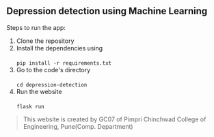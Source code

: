 ## Depression detection using Machine Learning

Steps to run the app:

1. Clone the repository
2. Install the dependencies using <br/> <br/>
   `pip install -r requirements.txt` <br/>
3. Go to the code's directory <br/> <br/>
   `cd depression-detection` <br/>
4. Run the website <br/> <br/>
   `flask run` <br/>

> This website is created by GC07 of Pimpri Chinchwad College of Engineering, Pune(Comp. Department)
